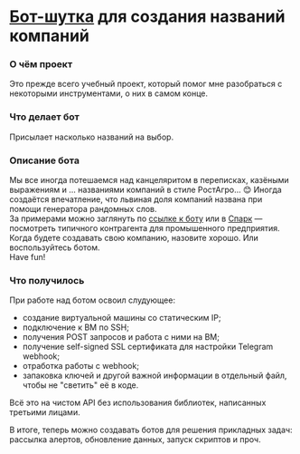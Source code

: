 # [Бот-шутка](https://t.me/silly_naming_bot) для создания названий компаний

### О чём проект
Это прежде всего учебный проект, который помог мне разобраться с некоторыми инструментами, о них в самом конце.

### Что делает бот
Присылает насколько названий на выбор.

### Описание бота
Мы все иногда потешаемся над канцеляритом в переписках, казёными выражениям и ... названиями компаний в стиле РостАгро... 😊
Иногда создаётся впечатление, что львиная доля компаний названа при помощи генератора рандомных слов.  
За примерами можно заглянуть по [ссылке к боту](https://t.me/silly_naming_bot) или в [Спарк](https://spark-interfax.ru/) — посмотреть типичного контрагента для промышенного предприятия.  
Когда будете создавать свою компанию, назовите хорошо. Или воспользуйтесь ботом.  
Have fun!

### Что получилось

При работе над ботом освоил слудующее:
- создание виртуальной машины со статическим IP;
- подключение к ВМ по SSH;
- получения POST запросов и работа с ними на ВМ;
- получение self-signed SSL сертификата для настройки Telegram webhook;
- отработка работы с webhook;
- запаковка ключей и другой важной информации в отдельный файл, чтобы не "светить" её в коде.

Всё это на чистом API без использования библиотек, написанных третьими лицами.  

В итоге, теперь можно создавать ботов для решения прикладных задач: рассылка алертов, обновление данных, запуск скриптов и проч.
